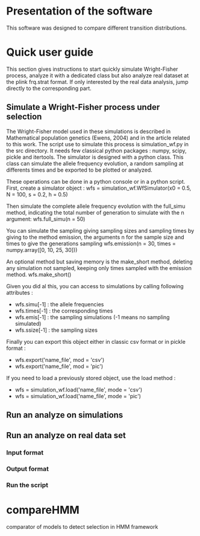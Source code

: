 # Presentation of the software

This software was designed to compare different transition distributions.

# Quick user guide

This section gives instructions to start quickly simulate Wright-Fisher
process, analyze it with a dedicated class but also analyze real dataset
at the plink frq.strat format. If only interested by the real data analysis,
jump directly to the corresponding part.

## Simulate a Wright-Fisher process under selection

The Wright-Fisher model used in these simulations is described in Mathematical
population genetics (Ewens, 2004) and in the article related to this work.
The script use to simulate this process is simulation_wf.py in the src
directory. It needs few classical python packages : numpy, scipy, pickle and
itertools. The simulator is designed with a python class. This class can
simulate the allele frequency evolution, a random sampling at differents times
and be exported to be plotted or analyzed.

These operations can be done in a python console or in a python script.
First, create a simulator object : 
wfs = simulation_wf.WfSimulator(x0 = 0.5, N = 100, s = 0.2, h = 0.5)

Then simulate the complete allele frequency evolution with the full_simu
method, indicating the total number of generation to simulate with the n
argument:
wfs.full_simu(n = 50)

You can simulate the sampling giving sampling sizes and sampling times by
giving to the method emission, the arguments n for the sample size and
times to give the generations sampling
wfs.emission(n = 30, times = numpy.array([0, 10, 25, 30]))

An optional method but saving memory is the make_short method, deleting any
simulation not sampled, keeping only times sampled with the emission method.
wfs.make_short()

Given you did al this, you can access to simulations by calling following
attributes :
- wfs.simu[-1] : the allele frequencies
- wfs.times[-1] : the corresponding times
- wfs.emis[-1] : the sampling simulations (-1 means no sampling simulated)
- wfs.ssize[-1] : the sampling sizes

Finally you can export this object either in classic csv format or in pickle
format :
- wfs.export('name_file', mod = 'csv')
- wfs.export('name_file', mod = 'pic')

If you need to load a previously stored object, use the load method :
- wfs = simulation_wf.load('name_file', mode = 'csv')
- wfs = simulation_wf.load('name_file', mode = 'pic')

## Run an analyze on simulations

## Run an analyze on real data set

### Input format

### Output format

### Run the script

# compareHMM
comparator of models to detect selection in HMM framework

